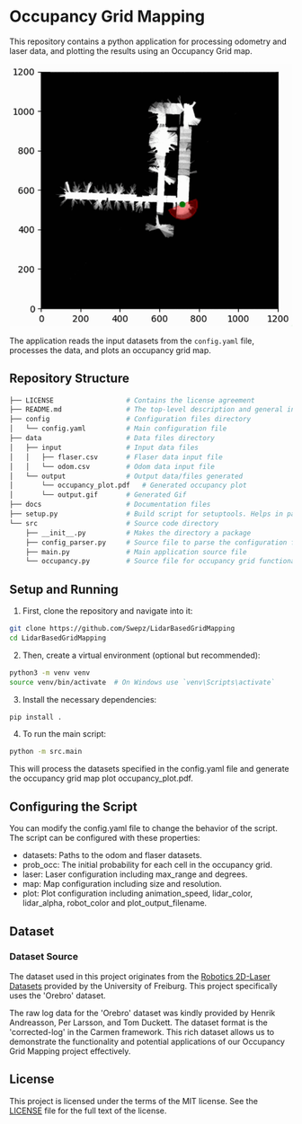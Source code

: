 # Occupancy Grid Mapping

This repository contains a python application for processing odometry and laser data, and plotting the results using an Occupancy Grid map.

![Output](data/output/output.gif)

The application reads the input datasets from the `config.yaml` file, processes the data, and plots an occupancy grid map.

## Repository Structure

```bash
├── LICENSE                  # Contains the license agreement 
├── README.md                # The top-level description and general information
├── config                   # Configuration files directory
│   └── config.yaml          # Main configuration file
├── data                     # Data files directory
│   ├── input                # Input data files
│   │   ├── flaser.csv       # Flaser data input file
│   │   └── odom.csv         # Odom data input file
│   └── output               # Output data/files generated
│       └── occupancy_plot.pdf   # Generated occupancy plot
│       └── output.gif       # Generated Gif
├── docs                     # Documentation files
├── setup.py                 # Build script for setuptools. Helps in packaging and distribution.
└── src                      # Source code directory
    ├── __init__.py          # Makes the directory a package
    ├── config_parser.py     # Source file to parse the configuration file
    ├── main.py              # Main application source file
    └── occupancy.py         # Source file for occupancy grid functionalities
```

## Setup and Running
1. First, clone the repository and navigate into it:
```bash
git clone https://github.com/Swepz/LidarBasedGridMapping
cd LidarBasedGridMapping
```
2. Then, create a virtual environment (optional but recommended):
```bash
python3 -m venv venv
source venv/bin/activate  # On Windows use `venv\Scripts\activate`
```
3. Install the necessary dependencies:
```bash
pip install .
```
4. To run the main script:
```bash
python -m src.main
```

This will process the datasets specified in the config.yaml file and generate the occupancy grid map plot occupancy_plot.pdf.

## Configuring the Script
You can modify the config.yaml file to change the behavior of the script. The script can be configured with these properties:

* datasets: Paths to the odom and flaser datasets.
* prob_occ: The initial probability for each cell in the occupancy grid.
* laser: Laser configuration including max_range and degrees.
* map: Map configuration including size and resolution.
* plot: Plot configuration including animation_speed, lidar_color, lidar_alpha, robot_color and plot_output_filename.


## Dataset
### Dataset Source

The dataset used in this project originates from the [Robotics 2D-Laser Datasets](http://www2.informatik.uni-freiburg.de/~stachnis/datasets.html) provided by the University of Freiburg. This project specifically uses the 'Orebro' dataset.

The raw log data for the 'Orebro' dataset was kindly provided by Henrik Andreasson, Per Larsson, and Tom Duckett. The dataset format is the 'corrected-log' in the Carmen framework. This rich dataset allows us to demonstrate the functionality and potential applications of our Occupancy Grid Mapping project effectively.


## License
This project is licensed under the terms of the MIT license. See the [LICENSE](LICENCE) file for the full text of the license.